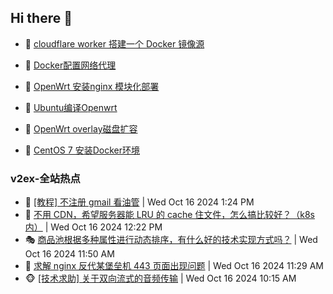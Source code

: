 ## Hi there 👋

<!--
**dkyg666/dkyg666** is a ✨ _special_ ✨ repository because its `README.md` (this file) appears on your GitHub profile.

Here are some ideas to get you started:

- 🔭 I’m currently working on ...
- 🌱 I’m currently learning ...
- 👯 I’m looking to collaborate on ...
- 🤔 I’m looking for help with ...
- 💬 Ask me about ...
- 📫 How to reach me: ...
- 😄 Pronouns: ...
- ⚡ Fun fact: ...
-->

<!-- BLOG-POST-LIST:START -->
- 🦩 [cloudflare worker 搭建一个 Docker 镜像源](http://blog.1996099.xyz/archives/cloudflare-worker-da-jian-yi-ge-docker-jing-xiang-zhan) 

- 🚦 [Docker配置网络代理](http://blog.1996099.xyz/archives/dockerpei-zhi-wang-luo-dai-li) 

- 🫶 [OpenWrt 安装nginx 模块化部署](http://blog.1996099.xyz/archives/openwrt-an-zhuang-nginx-mo-kuai-hua-bu-shu) 

- 🦄 [Ubuntu编译Openwrt](http://blog.1996099.xyz/archives/ubuntuzi-bian-yi-openwrt) 

- 🐻 [OpenWrt overlay磁盘扩容](http://blog.1996099.xyz/archives/openwrt-overlay) 

- 🤖 [CentOS 7 安装Docker环境](http://blog.1996099.xyz/archives/centos-docker) 
<!-- BLOG-POST-LIST:END -->

### v2ex-全站热点
<!-- v2ex:START -->
- 🥸 [[教程] 不注册 gmail 看油管](https://www.v2ex.com/t/1080959#reply0) | Wed Oct 16 2024 1:24 PM
- 🤗 [不用 CDN，希望服务器能 LRU 的 cache 住文件，怎么搞比较好？（k8s 内）](https://www.v2ex.com/t/1080944#reply2) | Wed Oct 16 2024 12:22 PM
- 🎭 [商品池根据多种属性进行动态排序，有什么好的技术实现方式吗？](https://www.v2ex.com/t/1080937#reply2) | Wed Oct 16 2024 11:50 AM
- 🥷 [求解 nginx 反代某堡垒机 443 页面出现问题](https://www.v2ex.com/t/1080932#reply3) | Wed Oct 16 2024 11:29 AM
- 🐵 [[技术求助] 关于双向流式的音频传输](https://www.v2ex.com/t/1080913#reply9) | Wed Oct 16 2024 10:15 AM<!-- v2ex:END -->


